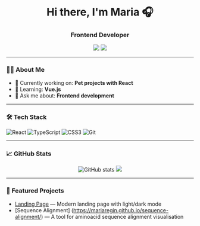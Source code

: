 <h1 align="center">Hi there, I'm Maria 🎧</h1>
<h3 align="center">Frontend Developer</h3>

<p align="center">
  <a href="https://t.me/zhukovamaria"><img src="https://img.shields.io/badge/Telegram-2CA5E0?style=for-the-badge&logo=telegram&logoColor=white"/></a>
  <a href="mailto:zhukovamaria9@gmail.com"><img src="https://img.shields.io/badge/Email-D14836?style=for-the-badge&logo=gmail&logoColor=white"/></a>
</p>

---

### 👨‍💻 About Me

- 🔭 Currently working on: **Pet projects with React**
- 🌱 Learning: **Vue.js**
- 💬 Ask me about: **Frontend development**
  
---

### 🛠️ Tech Stack

![React](https://img.shields.io/badge/-React-20232A?logo=react&logoColor=61DAFB)
![TypeScript](https://img.shields.io/badge/-TypeScript-007ACC?logo=typescript&logoColor=white)
![CSS3](https://img.shields.io/badge/-CSS3-1572B6?logo=css3)
![Git](https://img.shields.io/badge/-Git-F05032?logo=git&logoColor=white)

---

### 📈 GitHub Stats

<p align="center">
  <img src="https://github-readme-stats.vercel.app/api?username=MariaRegin&show_icons=true&theme=github_dark" alt="GitHub stats"/>
  <img src="https://github-readme-streak-stats.herokuapp.com/?user=MariaRegin&theme=github-dark-blue"/>
</p>

---

### 🚀 Featured Projects

- [Landing Page](https://mariaregin.github.io/storage-landing/) — Modern landing page with light/dark mode
- [Sequence Alignment] (https://mariaregin.github.io/sequence-alignment/) — A tool for aminoacid sequence alignment visualisation


